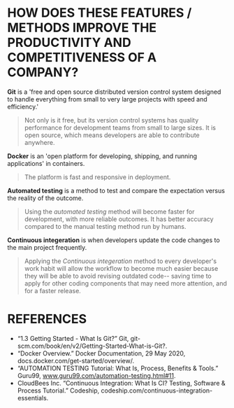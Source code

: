 # HOW DOES THESE FEATURES / METHODS IMPROVE THE PRODUCTIVITY AND COMPETITIVENESS OF A COMPANY?

**Git** is a 'free and open source distributed version control system designed to handle everything from small to very large projects with speed and efficiency.'

> Not only is it free, but its version control systems has quality performance for development teams from small to large sizes. It is open source, which means developers are able to contribute anywhere.

**Docker** is an 'open platform for developing, shipping, and running applications' in containers.

> The platform is fast and responsive in deployment.

**Automated testing** is a method to test and compare the expectation versus the reality of the outcome.

> Using the *automated testing* method will become faster for development, with more reliable outcomes. It has better accuracy compared to the manual testing method run by humans.

**Continuous integeration** is when developers update the code changes to the main project frequently.

> Applying the *Continuous integeration* method to every developer's work habit will allow the workflow to become much easier because they will be able to avoid revising outdated code-- saving time to apply for other coding components that may need more attention, and for a faster release.
    
# REFERENCES

* “1.3 Getting Started - What Is Git?” Git, git-scm.com/book/en/v2/Getting-Started-What-is-Git?. 
* “Docker Overview.” Docker Documentation, 29 May 2020, docs.docker.com/get-started/overview/. 
* “AUTOMATION TESTING Tutorial: What Is, Process, Benefits & Tools.” Guru99, www.guru99.com/automation-testing.html#11. 
* CloudBees Inc. “Continuous Integration: What Is CI? Testing, Software & Process Tutorial.” Codeship, codeship.com/continuous-integration-essentials. 
